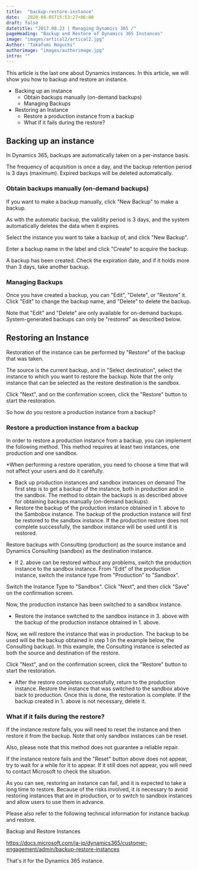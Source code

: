 ```yaml
---
title:  "backup-restore-instance"
date:   2020-08-05T15:53:27+06:00
draft: false
datetitle: "2017.08.23 | Managing Dynamics 365 /"
pageHeading: "Backup and Restore of Dynamics 365 Instances"
image: "images/artical2/artical2.jpg"
Author: "Takafumi Noguchi"
authorimage: "images/authorimage.jpg"
intro: ""
---
```

<!-- Intro  -->
This article is the last one about Dynamics instances. In this article, we will show you how to backup and restore an instance.


<!-- Table of Content -->
* Backing up an instance
  * Obtain backups manually (on-demand backups)
  * Managing Backups
* Restoring an Instance 
  * Restore a production instance from a backup
  * What if it fails during the restore?

## Backing up an instance
In Dynamics 365, backups are automatically taken on a per-instance basis.

The frequency of acquisition is once a day, and the backup retention period is 3 days (maximum). Expired backups will be deleted automatically.
<!-- Image= backup1.png -->

### Obtain backups manually (on-demand backups)
If you want to make a backup manually, click "New Backup" to make a backup.

As with the automatic backup, the validity period is 3 days, and the system automatically deletes the data when it expires.

Select the instance you want to take a backup of, and click "New Backup".
<!-- Image= backup2.png -->

Enter a backup name in the label and click "Create" to acquire the backup.
<!-- Image= backup3.png -->

A backup has been created. Check the expiration date, and if it holds more than 3 days, take another backup.
<!-- Image= backup4.png -->

### Managing Backups
Once you have created a backup, you can "Edit", "Delete", or "Restore" it. Click "Edit" to change the backup name, and "Delete" to delete the backup.

Note that "Edit" and "Delete" are only available for on-demand backups. System-generated backups can only be "restored" as described below.
<!-- Image= backup5.png -->

## Restoring an Instance
Restoration of the instance can be performed by "Restore" of the backup that was taken.
<!-- Image= backup6.png -->

The source is the current backup, and in "Select destination", select the instance to which you want to restore the backup. Note that the only instance that can be selected as the restore destination is the sandbox.

Click "Next", and on the confirmation screen, click the "Restore" button to start the restoration.

<!-- Image= backup7.png -->

So how do you restore a production instance from a backup?

### Restore a production instance from a backup
In order to restore a production instance from a backup, you can implement the following method. This method requires at least two instances, one production and one sandbox.

*When performing a restore operation, you need to choose a time that will not affect your users and do it carefully.

  * Back up production instances and sandbox instances on demand
    The first step is to get a backup of the instance, both in production and in the sandbox. The method to obtain the backups is as described above for obtaining backups manually (on-demand backups).
  * Restore the backup of the production instance obtained in 1. above to the Sambobox instance.
    The backup of the production instance will first be restored to the sandbox instance. If the production restore does not complete successfully, the sandbox instance will be used until it is restored.
  <!-- Image= backup8.png -->

  Restore backups with Consulting (production) as the source instance and Dynamics Consulting (sandbox) as the destination instance.
  <!-- Image= backup9.png -->

  * If 2. above can be restored without any problems, switch the production instance to the sandbox instance.
    From "Edit" of the production instance, switch the instance type from "Production" to "Sandbox".
  <!-- Image= backup10.png -->

  Switch the Instance Type to "Sandbox". Click "Next", and then click "Save" on the confirmation screen.
  <!-- Image= backup11.png -->

  Now, the production instance has been switched to a sandbox instance.
  <!-- Image= backup12.png -->

  * Restore the instance switched to the sandbox instance in 3. above with the backup of the production instance obtained in 1. above. 
  
  Now, we will restore the instance that was in production. The backup to be used will be the backup obtained in step 1 (in the example below, the Consulting backup). In this example, the Consulting instance is selected as both the source and destination of the restore.

  Click "Next", and on the confirmation screen, click the "Restore" button to start the restoration.
  <!-- Image= backup13.png -->

  * After the restore completes successfully, return to the production instance.
   Restore the instance that was switched to the sandbox above back to production. Once this is done, the restoration is complete. If the backup created in 1. above is not necessary, delete it.

### What if it fails during the restore?
If the instance restore fails, you will need to reset the instance and then restore it from the backup. Note that only sandbox instances can be reset.

Also, please note that this method does not guarantee a reliable repair.
<!-- Image= backup14.png -->

If the instance restore fails and the "Reset" button above does not appear, try to wait for a while for it to appear. If it still does not appear, you will need to contact Microsoft to check the situation.

As you can see, restoring an instance can fail, and it is expected to take a long time to restore. Because of the risks involved, it is necessary to avoid restoring instances that are in production, or to switch to sandbox instances and allow users to use them in advance.

Please also refer to the following technical information for instance backup and restore.

Backup and Restore Instances

https://docs.microsoft.com/ja-jp/dynamics365/customer-engagement/admin/backup-restore-instances

That's it for the Dynamics 365 instance.